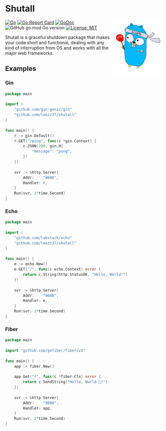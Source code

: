 # Shutall

<img align="right" width="159px" src="./resources/mascot.png">

[![Go](https://github.com/leozz37/shutall/actions/workflows/go.yaml/badge.svg)](https://github.com/leozz37/shutall/actions/workflows/go.yaml)
[![Go Report Card](https://goreportcard.com/badge/github.com/leozz37/shutall)](https://goreportcard.com/report/github.com/leozz37/shutall)
[![GoDoc](https://pkg.go.dev/badge/github.com/leozz37/shutall?status.svg)](https://pkg.go.dev/github.com/leozz37/shutall?tab=doc)
![GitHub go.mod Go version](https://img.shields.io/github/go-mod/go-version/leozz37/shutall)
[![License: MIT](https://img.shields.io/badge/License-MIT-yellow.svg)](https://opensource.org/licenses/MIT)

Shutall is a graceful shutdown package that makes your code short and functional, dealing with any kind of interruption from OS and works with all the major web frameworks.

## Examples

### Gin

```go
package main

import (
    "github.com/gin-gonic/gin"
    "github.com/leozz37/shutall"
)

func main() {
	r := gin.Default()
	r.GET("/ping", func(c *gin.Context) {
		c.JSON(200, gin.H{
			"message": "pong",
		})
	})

	svr := &http.Server{
		Addr:    "8080",
		Handler: r,
	}
	Run(svr, 2*time.Second)
}
```

### Echo

```go
package main

import (
    "github.com/labstack/echo"
    "github.com/leozz37/shutall"
)

func main() {
	e := echo.New()
	e.GET("/", func(c echo.Context) error {
		return c.String(http.StatusOK, "Hello, World!")
	})

	svr := &http.Server{
		Addr:    "8080",
		Handler: e,
	}
	Run(svr, 2*time.Second)
}

```

### Fiber


```go
package main

import "github.com/gofiber/fiber/v2"

func main() {
    app := fiber.New()

    app.Get("/", func(c *fiber.Ctx) error {
        return c.SendString("Hello, World 👋!")
    })

    svr := &http.Server{
		Addr:    "8080",
		Handler: app,
	}
	Run(svr, 2*time.Second)
}
```